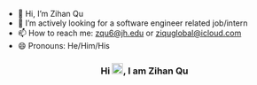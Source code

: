 - 👋 Hi, I’m Zihan Qu
- 👀 I’m actively looking for a software engineer related job/intern
- 📫 How to reach me: zqu6@jh.edu or ziquglobal@icloud.com
- 😄 Pronouns: He/Him/His

<h3 align="center">Hi <img src="https://raw.githubusercontent.com/MartinHeinz/MartinHeinz/master/wave.gif" width="20">, I am Zihan Qu



<!---
ZihanAtJohnsHopkinsISI/ZihanAtJohnsHopkinsISI is a ✨ special ✨ repository because its `README.md` (this file) appears on your GitHub profile.
You can click the Preview link to take a look at your changes.
--->
